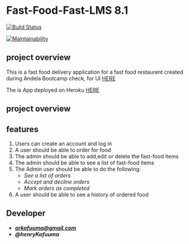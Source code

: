 # Fast-Food-Fast-LMS 8.1

[![Build Status](https://travis-ci.org/kafuuma/Reactify-Fast-Food-Fast.svg?branch=ch-code-climate-integration-163721387)](https://travis-ci.org/kafuuma/Reactify-Fast-Food-Fast)

[![Maintainability](https://api.codeclimate.com/v1/badges/f078d3b8b16ca068c140/maintainability)](https://codeclimate.com/github/kafuuma/Reactify-Fast-Food-Fast/maintainability)

## project overview

This is a fast food delivery application for a fast food restaurent created\
during Andela Bootcamp check, for UI [HERE]()

The is App deployed on Heroku [HERE]()

## project overview

## features

1. Users can create an account and log in
2. A user should be able to order for food
3. The admin should be able to add,edit or delete the fast-food items
4. The admin should be able to see a list of fast-food items
5. The Admin user should be able to do the following:
   - _See a list of orders_
   - _Accept and decline orders_
   - _Mark orders as completed_
6. A user should be able to see a history of ordered food

## Developer

- _**arkafuuma@gmail.com**_
- _**@henryKafuuma**_
